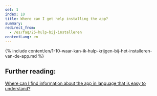 ```yaml
---
set: 1
index: 10
title: Where can I get help installing the app?
summary: 
redirect_from: 
  - /es/faq/25-hulp-bij-installeren
contentLang: en
---
```

{% include content/en/1-10-waar-kan-ik-hulp-krijgen-bij-het-installeren-van-de-app.md %}

## Further reading:


<a href="/{{page.lang}}/faq/1-11-coronamelder-in-makkelijke-taal" lang="en" hreflang="en">Where can I find information about the app in language that is easy to understand?</a>
